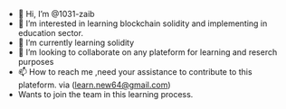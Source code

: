 - 👋 Hi, I’m @1031-zaib
- 👀 I’m interested in learning blockchain solidity and implementing in education sector.
- 🌱 I’m currently learning solidity
- 💞️ I’m looking to collaborate on any plateform for learning and reserch purposes
- 📫 How to reach me ,need your assistance to contribute to this plateform. via (learn.new64@gmail.com)
- Wants to join the team in this learning process.
<!---
1031-zaib/1031-zaib is a ✨ special ✨ repository because its `README.md` (this file) appears on your GitHub profile.
You can click the Preview link to take a look at your changes. 
--->
